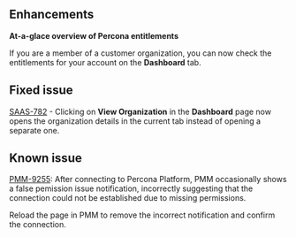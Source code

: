 ## Enhancements

**At-a-glace overview of Percona entitlements** 

If you are a member of a customer organization, you can now check the entitlements for your account on the **Dashboard** tab.

## Fixed issue
[SAAS-782](https://jira.percona.com/browse/SAAS-782) - Clicking on **View Organization** in the **Dashboard** page now opens the organization details in the current tab instead of opening a separate one. 

## Known issue

[PMM-9255](https://jira.percona.com/browse/PMM-9255): After connecting to Percona Platform, PMM occasionally shows a false pemission issue notification, incorrectly suggesting that the connection could not be established due to missing permissions. 

Reload the page in PMM to remove the incorrect notification and confirm the connection.
